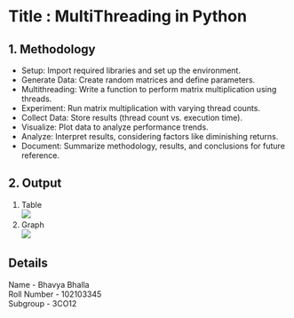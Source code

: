 # Title : MultiThreading in Python

## **1. Methodology**
<ul>
  <li> Setup: Import required libraries and set up the environment.</li>
  <li>Generate Data: Create random matrices and define parameters.</li>
  <li>Multithreading: Write a function to perform matrix multiplication using threads.</li>
  <li>Experiment: Run matrix multiplication with varying thread counts.</li>
  <li>Collect Data: Store results (thread count vs. execution time).</li>
  <li>Visualize: Plot data to analyze performance trends.</li>
  <li>Analyze: Interpret results, considering factors like diminishing returns.</li>
  <li>Document: Summarize methodology, results, and conclusions for future reference.</li>
</ul>

## **2. Output**
1. Table
   <br>
   <img src = "https://github.com/BhavyaBhalla-27/Assignment-7_Multi-Threading/assets/114859167/eb3a6cdd-19a2-403d-80e1-9e37f12263c6" />
2. Graph
   <br>
   <img src = "https://github.com/BhavyaBhalla-27/Assignment-7_Multi-Threading/assets/114859167/0ca663de-a07c-4327-966a-c703a1e55e9a" />

## **Details**
Name - Bhavya Bhalla 
<br>
Roll Number - 102103345
<br>
Subgroup - 3CO12

